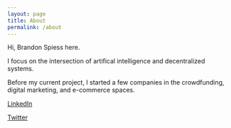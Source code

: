 ```yaml
---
layout: page
title: About
permalink: /about
---
```


Hi, Brandon Spiess here.

I focus on the intersection of artifical intelligence and decentralized systems.

Before my current project, I started a few companies in the crowdfunding, digital marketing, and e-commerce spaces.

[LinkedIn](https://www.linkedin.com/in/brandonspiess/)

[Twitter](https://twitter.com/brandonspiess)
